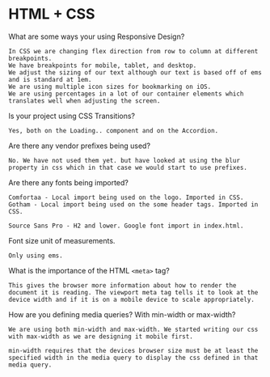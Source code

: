 # HTML + CSS

  What are some ways your using Responsive Design?

    In CSS we are changing flex direction from row to column at different breakpoints.
    We have breakpoints for mobile, tablet, and desktop.
    We adjust the sizing of our text although our text is based off of ems and is standard at 1em.
    We are using multiple icon sizes for bookmarking on iOS.
    We are using percentages in a lot of our container elements which translates well when adjusting the screen.

  Is your project using CSS Transitions?

    Yes, both on the Loading.. component and on the Accordion.

  Are there any vendor prefixes being used?

    No. We have not used them yet. but have looked at using the blur property in css which in that case we would start to use prefixes.

  Are there any fonts being imported?

    Comfortaa - Local import being used on the logo. Imported in CSS.
    Gotham - Local import being used on the some header tags. Imported in CSS.

    Source Sans Pro - H2 and lower. Google font import in index.html.

  Font size unit of measurements.

    Only using ems.

  What is the importance of the HTML `<meta>` tag?

    This gives the browser more information about how to render the document it is reading. The viewport meta tag tells it to look at the device width and if it is on a mobile device to scale appropriately.

  How are you defining media queries? With min-width or max-width?

    We are using both min-width and max-width. We started writing our css with max-width as we are designing it mobile first.

    min-width requires that the devices browser size must be at least the specified width in the media query to display the css defined in that media query.

    
